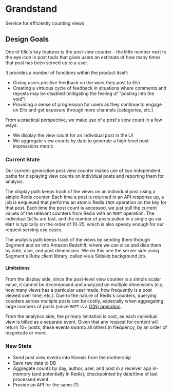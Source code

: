 # Grandstand
Service for efficiently counting views

## Design Goals

One of Ello's key features is the post view counter - the little number next to the eye icon in post tools that gives users an estimate of how many times that post has been served up to a user.

It provides a number of functions within the product itself:

- Giving users positive feedback on the work they post to Ello
- Creating a virtuous cycle of feedback in situations where comments and reposts may be disabled (mitigating the feeling of "posting into the void")
- Providing a sense of progression for users as they continue to engage on Ello and get exposure through more channels (categories, etc.)

From a practical perspective, we make use of a post's view count in a few ways: 

- We display the view count for an individual post in the UI
- We aggregate view counts by date to generate a high-level post impressions metric

### Current State

Our current-generation post view counter makes use of two independent paths for displaying view counts on individual posts and reporting them for analysis.

The display path keeps track of the views on an individual post using a simple Redis counter. Each time a post is returned in an API response up, a job is enqueued that performs an atomic Redis `INCR` operation on the key for that post. Each time the post count is accessed, we just pull the current values of the relevant counters from Redis with an `MGET` operation. The individual `INCR`s are fast, and the number of posts pulled in a single go via `MGET` is typically on the order of 10-25, which is also speedy enough for our request serving use cases.

The analysis path keeps track of the views by sending them through Segment and on into Amazon Redshift, where we can slice and dice them by date, user, and post dimensions. We do this one the server side using Segment's Ruby client library, called via a Sidekiq background job.

#### Limitations

From the display side, since the post-level view counter is a simple scalar value, it cannot be decomposed and analyzed on multiple dimensions (e.g. how many views has a particular user made, how frequently is a post viewed over time, etc.). Due to the nature of Redis's counters, querying counters across multiple posts can be costly, especially when aggregating large numbers of posts (since `MGET` is a [O(N) operation](http://redis.io/commands/mget).

From the analytics side, the primary limitation is cost, as each individual view is billed as a separate event. Given that any request for content will return 10+ posts, these events swamp all others in frequency, by an order of magnitude or more.


### New State

- Send post view events into Kinesis from the mothership
- Save raw data to DB
- Aggregate counts by day, author, user, and post in a receiver app in-memory (and potentially in Redis), checkpointed by date/time of last processed event
- Provide an API for the same (?)
